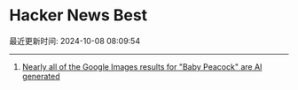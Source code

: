 # Hacker News Best

最近更新时间: 2024-10-08 08:09:54

--- 
1. [Nearly all of the Google Images results for "Baby Peacock" are AI generated](https://twitter.com/notengoprisa/status/1842550658102079556) 
